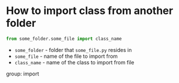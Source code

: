 # How to import class from another folder

```python
from some_folder.some_file import class_name
```

- `some_folder` - folder  that `some_file.py` resides in
- `some_file` - name of the file to import from
- `class_name` - name of the class to import from file

group: import

